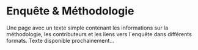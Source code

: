 # Enquête & Méthodologie

Une page avec un texte simple contenant les informations sur la méthodologie, les contributeurs et les liens vers l´enquête dans différents formats. Texte disponible prochainement...
